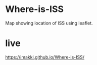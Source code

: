 # Where-is-ISS
Map showing location of ISS using leaflet.

# live
https://imakki.github.io/Where-is-ISS/
